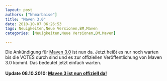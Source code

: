 ```yaml
---
layout: post
authors: ["khmarbaise"]
title: "Maven 3.0"
date: 2010-10-07 06:26:53
tags: Neuigkeiten,Neue Versionen,BM,Maven
categories: [Neuigkeiten,Neue Versionen,BM,Maven]

---
```

Die Ankündigung für <a href="https://maven.40175.n5.nabble.com/VOTE-Release-Apache-Maven-3-0-td3173276.html#a3173276">Maven 3.0</a> ist nun da. Jetzt heißt es nur noch warten bis die VOTES durch sind und es zur offiziellen Veröffentlichung von Maven 3.0 kommt. Das bedeutet jetzt einfach warten.<br/>
<br/>
<b>Update 08.10.2010: <a href="https://maven.40175.n5.nabble.com/Apache-Maven-3-0-Released-td3204572.html#a3204572">Maven 3 ist nun offiziell da!</a></b>
